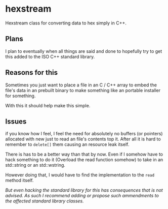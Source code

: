 # hexstream
Hexstream class for converting data to hex simply in C++.

## Plans

I plan to eventually when all things are said and done to hopefully try to get this added to the ISO C++ standard library.

## Reasons for this

Sometimes you just want to place a file in an C / C++ array to embed the file's data in an prebuilt binary to make something like an portable installer for something.

With this it should help make this simple. 

## Issues

if you know how I feel, I feel the need for absolutely no buffers (or pointers) allocated with new just to read an file's contents top it. After all it is hard to remember to ``delete[]`` them causing an resource leak itself.

There is has to be a better way than that by now. Even if I somehow have to hack something to do it (Overload the read function somehow) to take in an std::string or an std::wstring.

However doing that, I would have to find the implementation to the ``read`` method itself.

*But even hacking the standard library for this has consequences that is not advised. As such I recommend adding or propose such ammendments to the affected standard library classes.*
